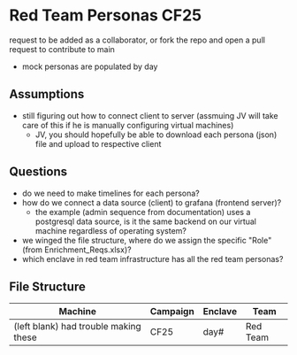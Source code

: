 # Red Team Personas CF25

request to be added as a collaborator, or fork the repo and open a pull request to contribute to main

- mock personas are populated by day

## Assumptions

- still figuring out how to connect client to server (assmuing JV will take care of this if he is manually configuring virtual machines)
    - JV, you should hopefully be able to download each persona (json) file and upload to respective client

## Questions

- do we need to make timelines for each persona?
- how do we connect a data source (client) to grafana (frontend server)?
    - the example (admin sequence from documentation) uses a postgresql data source, is it the same backend on our virtual machine regardless of operating system?
- we winged the file structure, where do we assign the specific "Role" (from Enrichment_Reqs.xlsx)?
- which enclave in red team infrastructure has all the red team personas?


## File Structure

<table>
  <thead>
    <tr>
      <th>Machine</th>
      <th>Campaign</th>
      <th>Enclave</th>
      <th>Team</th>
    </tr>
  </thead>
  <tbody>
    <tr>
      <td>(left blank) had trouble making these</td>
      <td>CF25</td>
      <td>day#</td>
      <td>Red Team</td>
    </tr>
  </tbody>
</table>